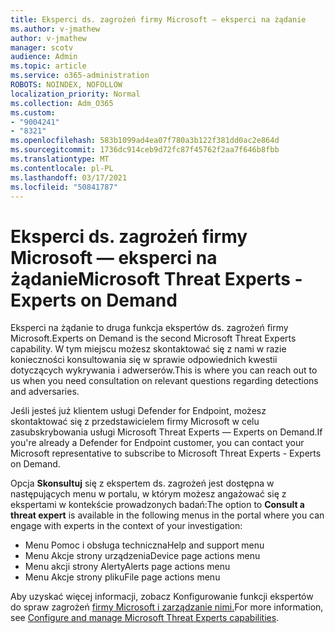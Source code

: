 ```yaml
---
title: Eksperci ds. zagrożeń firmy Microsoft — eksperci na żądanie
ms.author: v-jmathew
author: v-jmathew
manager: scotv
audience: Admin
ms.topic: article
ms.service: o365-administration
ROBOTS: NOINDEX, NOFOLLOW
localization_priority: Normal
ms.collection: Adm_O365
ms.custom:
- "9004241"
- "8321"
ms.openlocfilehash: 583b1099ad4ea07f780a3b122f381dd0ac2e864d
ms.sourcegitcommit: 1736dc914ceb9d72fc87f45762f2aa7f646b8fbb
ms.translationtype: MT
ms.contentlocale: pl-PL
ms.lasthandoff: 03/17/2021
ms.locfileid: "50841787"
---
```

# <a name="microsoft-threat-experts---experts-on-demand"></a><span data-ttu-id="5ae7b-102">Eksperci ds. zagrożeń firmy Microsoft — eksperci na żądanie</span><span class="sxs-lookup"><span data-stu-id="5ae7b-102">Microsoft Threat Experts - Experts on Demand</span></span>

<span data-ttu-id="5ae7b-103">Eksperci na żądanie to druga funkcja ekspertów ds. zagrożeń firmy Microsoft.</span><span class="sxs-lookup"><span data-stu-id="5ae7b-103">Experts on Demand is the second Microsoft Threat Experts capability.</span></span> <span data-ttu-id="5ae7b-104">W tym miejscu możesz skontaktować się z nami w razie konieczności konsultowania się w sprawie odpowiednich kwestii dotyczących wykrywania i adwerserów.</span><span class="sxs-lookup"><span data-stu-id="5ae7b-104">This is where you can reach out to us when you need consultation on relevant questions regarding detections and adversaries.</span></span>

<span data-ttu-id="5ae7b-105">Jeśli jesteś już klientem usługi Defender for Endpoint, możesz skontaktować się z przedstawicielem firmy Microsoft w celu zasubskrybowania usługi Microsoft Threat Experts — Experts on Demand.</span><span class="sxs-lookup"><span data-stu-id="5ae7b-105">If you're already a Defender for Endpoint customer, you can contact your Microsoft representative to subscribe to Microsoft Threat Experts - Experts on Demand.</span></span>

<span data-ttu-id="5ae7b-106">Opcja **Skonsultuj** się z ekspertem ds. zagrożeń jest dostępna w następujących menu w portalu, w którym możesz angażować się z ekspertami w kontekście prowadzonych badań:</span><span class="sxs-lookup"><span data-stu-id="5ae7b-106">The option to **Consult a threat expert** is available in the following menus in the portal where you can engage with experts in the context of your investigation:</span></span>

- <span data-ttu-id="5ae7b-107">Menu Pomoc i obsługa techniczna</span><span class="sxs-lookup"><span data-stu-id="5ae7b-107">Help and support menu</span></span>
- <span data-ttu-id="5ae7b-108">Menu Akcje strony urządzenia</span><span class="sxs-lookup"><span data-stu-id="5ae7b-108">Device page actions menu</span></span>
- <span data-ttu-id="5ae7b-109">Menu akcji strony Alerty</span><span class="sxs-lookup"><span data-stu-id="5ae7b-109">Alerts page actions menu</span></span>
- <span data-ttu-id="5ae7b-110">Menu Akcje strony pliku</span><span class="sxs-lookup"><span data-stu-id="5ae7b-110">File page actions menu</span></span>

<span data-ttu-id="5ae7b-111">Aby uzyskać więcej informacji, zobacz Konfigurowanie funkcji ekspertów do spraw zagrożeń [firmy Microsoft i zarządzanie nimi.](https://docs.microsoft.com/windows/security/threat-protection/microsoft-defender-atp/configure-microsoft-threat-experts)</span><span class="sxs-lookup"><span data-stu-id="5ae7b-111">For more information, see [Configure and manage Microsoft Threat Experts capabilities](https://docs.microsoft.com/windows/security/threat-protection/microsoft-defender-atp/configure-microsoft-threat-experts).</span></span>
